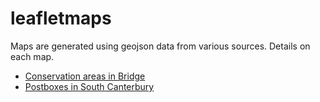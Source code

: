 # leafletmaps

Maps are generated using geojson data from various sources. Details on each map.

* [Conservation areas in Bridge](/bridge-uk-conservation-areas.html)
* [Postboxes in South Canterbury](/bridge-uk-postboxes.html)

